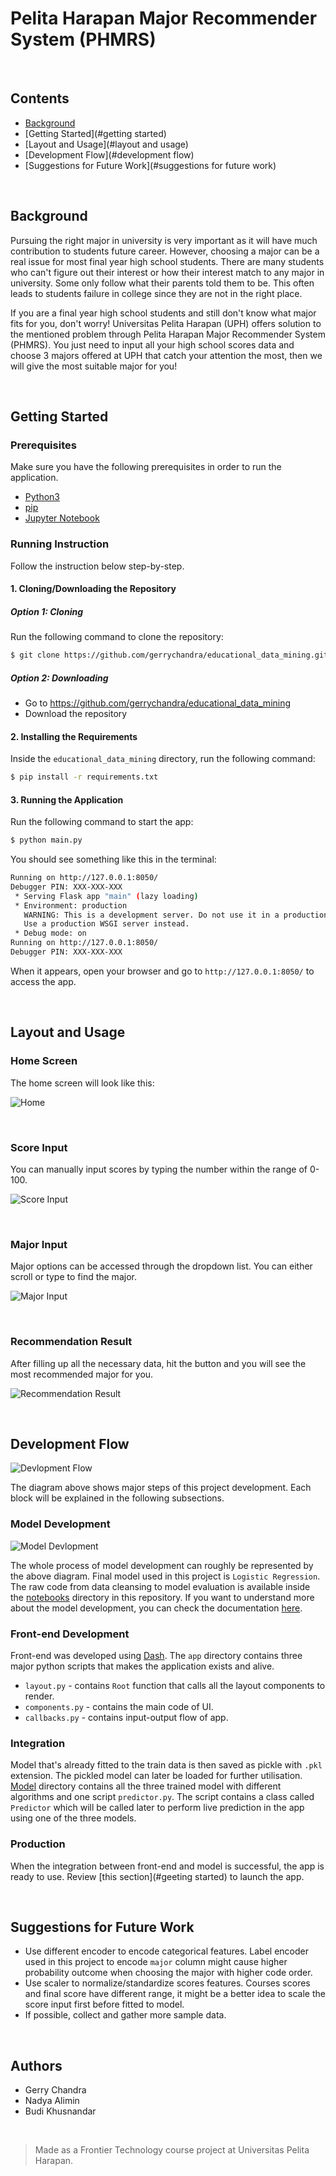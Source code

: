 # Pelita Harapan Major Recommender System (PHMRS)

<p>&nbsp;</p>

## Contents

* [Background](#background)
* [Getting Started](#getting started)
* [Layout and Usage](#layout and usage)
* [Development Flow](#development flow)
* [Suggestions for Future Work](#suggestions for future work)

<p>&nbsp;</p>

## Background

Pursuing the right major in university is very important as it will have much contribution to students future career. However, 
choosing a major can be a real issue for most final year high school students. There are many students who can't figure out
their interest or how their interest match to any major in university. Some only follow what their parents told them to be. 
This often leads to students failure in college since they are not in the right place.

If you are a final year high school students and still don't know what major fits for you, don't worry! Universitas Pelita 
Harapan (UPH) offers solution to the mentioned problem through Pelita Harapan Major Recommender System (PHMRS). You just need 
to input all your high school scores data and choose 3 majors offered at UPH that catch your attention the most, then we will 
give the most suitable major for you! 

<p>&nbsp;</p>

## Getting Started

### Prerequisites

Make sure you have the following prerequisites in order to run the application.

* [Python3](https://www.python.org/downloads/)
* [pip](https://pypi.org/project/pip/)
* [Jupyter Notebook](https://jupyter.org/)

### Running Instruction

Follow the instruction below step-by-step.

#### 1. Cloning/Downloading the Repository 

##### Option 1: Cloning

Run the following command to clone the repository:

```sh
$ git clone https://github.com/gerrychandra/educational_data_mining.git
```

##### Option 2: Downloading

* Go to https://github.com/gerrychandra/educational_data_mining
* Download the repository

#### 2. Installing the Requirements

Inside the `educational_data_mining` directory, run the following command:

```sh
$ pip install -r requirements.txt
```

#### 3. Running the Application

Run the following command to start the app:

```sh
$ python main.py 
```

You should see something like this in the terminal:

```sh
Running on http://127.0.0.1:8050/
Debugger PIN: XXX-XXX-XXX
 * Serving Flask app "main" (lazy loading)
 * Environment: production
   WARNING: This is a development server. Do not use it in a production deployment.
   Use a production WSGI server instead.
 * Debug mode: on
Running on http://127.0.0.1:8050/
Debugger PIN: XXX-XXX-XXX
```

When it appears, open your browser and go to `http://127.0.0.1:8050/` to access the app.

<p>&nbsp;</p>

## Layout and Usage

### Home Screen

The home screen will look like this:

![Home](media/screencapture/home.gif)

<p>&nbsp;</p>

### Score Input

You can manually input scores by typing the number within the range of 0-100.

![Score Input](media/screencapture/score_input.gif)

<p>&nbsp;</p>

### Major Input

Major options can be accessed through the dropdown list. You can either scroll or type to find the major.

![Major Input](media/screencapture/major_input.gif)

<p>&nbsp;</p>

### Recommendation Result

After filling up all the necessary data, hit the button and you will see the most recommended major for you.

![Recommendation Result](media/screencapture/submit_button.gif)

<p>&nbsp;</p>

## Development Flow

![Devlopment Flow](media/img/dev_flow.png)

The diagram above shows major steps of this project development. Each block will be explained in the following subsections.

### Model Development

![Model Devlopment](media/img/model_dev.png)

The whole process of model development can roughly be represented by the above diagram.
Final model used in this project is `Logistic Regression`. The raw code from data cleansing to model evaluation 
is available inside the [notebooks](notebooks) directory in this repository. If you want to understand more about the 
model development, you can check the documentation [here](docs/model_dev.md).

### Front-end Development

Front-end was developed using [Dash](dash.plot.ly). The `app` directory contains three major python scripts that makes the
application exists and alive.

* `layout.py` - contains `Root` function that calls all the layout components to render.
* `components.py` - contains the main code of UI.
* `callbacks.py` - contains input-output flow of app.

### Integration 

Model that's already fitted to the train data is then saved as pickle with `.pkl` extension. The pickled model can later
be loaded for further utilisation. [Model](model) directory contains all the three trained model with different algorithms and
one script `predictor.py`. The script contains a class called `Predictor` which will be called later to perform live 
prediction in the app using one of the three models. 

### Production

When the integration between front-end and model is successful, the app is ready to use. Review [this section](#geeting started) to launch the app.

<p>&nbsp;</p>

## Suggestions for Future Work

* Use different encoder to encode categorical features. Label encoder used in this project to encode `major` column might cause higher probability outcome when choosing the major with higher code order. 
* Use scaler to normalize/standardize scores features. Courses scores and final score have different range, it might be a better idea to scale the score input first before fitted to model.
* If possible, collect and gather more sample data.

<p>&nbsp;</p>

## Authors

* Gerry Chandra
* Nadya Alimin
* Budi Khusnandar

<p>&nbsp;</p>

> Made as a Frontier Technology course project at Universitas Pelita Harapan.
